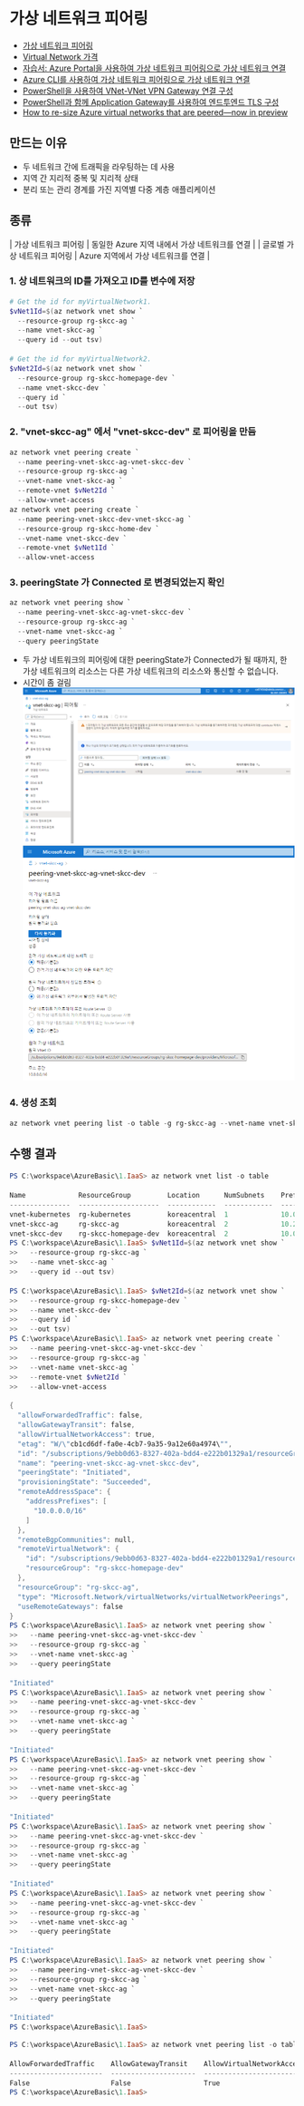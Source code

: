 # 가상 네트워크 피어링
* [가상 네트워크 피어링](https://docs.microsoft.com/ko-kr/azure/virtual-network/virtual-network-peering-overview)
* [Virtual Network 가격](https://azure.microsoft.com/ko-kr/pricing/details/virtual-network/)
* [자습서: Azure Portal을 사용하여 가상 네트워크 피어링으로 가상 네트워크 연결](https://docs.microsoft.com/ko-kr/azure/virtual-network/tutorial-connect-virtual-networks-portal)  
* [Azure CLI를 사용하여 가상 네트워크 피어링으로 가상 네트워크 연결](https://docs.microsoft.com/ko-kr/azure/virtual-network/tutorial-connect-virtual-networks-cli)
* [PowerShell을 사용하여 VNet-VNet VPN Gateway 연결 구성](https://docs.microsoft.com/ko-kr/azure/vpn-gateway/vpn-gateway-vnet-vnet-rm-ps)
* [PowerShell과 함께 Application Gateway를 사용하여 엔드투엔드 TLS 구성](https://github.com/MicrosoftDocs/azure-docs.ko-kr/blob/master/articles/application-gateway/application-gateway-end-to-end-ssl-powershell.md)  
* [How to re-size Azure virtual networks that are peered—now in preview](https://azure.microsoft.com/ko-kr/blog/how-to-resize-azure-virtual-networks-that-are-peered-now-in-preview/)

## 만드는 이유
- 두 네트워크 간에 트래픽을 라우팅하는 데 사용
- 지역 간 지리적 중복 및 지리적 상태
- 분리 또는 관리 경계를 가진 지역별 다중 계층 애플리케이션


## 종류
| 가상 네트워크 피어링 | 동일한 Azure 지역 내에서 가상 네트워크를 연결 |
| 글로벌 가상 네트워크 피어링 | Azure 지역에서 가상 네트워크를 연결 |

### 1. 상 네트워크의 ID를 가져오고 ID를 변수에 저장
```powershell
# Get the id for myVirtualNetwork1.
$vNet1Id=$(az network vnet show `
  --resource-group rg-skcc-ag `
  --name vnet-skcc-ag `
  --query id --out tsv)

# Get the id for myVirtualNetwork2.
$vNet2Id=$(az network vnet show `
  --resource-group rg-skcc-homepage-dev `
  --name vnet-skcc-dev `
  --query id `
  --out tsv)
```

### 2. "vnet-skcc-ag" 에서 "vnet-skcc-dev" 로 피어링을 만듬
```powershell
az network vnet peering create `
  --name peering-vnet-skcc-ag-vnet-skcc-dev `
  --resource-group rg-skcc-ag `
  --vnet-name vnet-skcc-ag `
  --remote-vnet $vNet2Id `
  --allow-vnet-access
az network vnet peering create `
  --name peering-vnet-skcc-dev-vnet-skcc-ag `
  --resource-group rg-skcc-home-dev `
  --vnet-name vnet-skcc-dev `
  --remote-vnet $vNet1Id `
  --allow-vnet-access
```

### 3. peeringState 가 Connected 로 변경되었는지 확인
```powershell
az network vnet peering show `
  --name peering-vnet-skcc-ag-vnet-skcc-dev `
  --resource-group rg-skcc-ag `
  --vnet-name vnet-skcc-ag `
  --query peeringState
```
- 두 가상 네트워크의 피어링에 대한 peeringState가 Connected가 될 때까지, 한 가상 네트워크의 리소스는 다른 가상 네트워크의 리소스와 통신할 수 없습니다.
- 시간이 좀 걸림
![vnet-skcc-ag-peering.png](./img/vnet-skcc-ag-peering.png)  
![peering-vnet-skcc-ag-vnet-skcc-dev.png](./img/peering-vnet-skcc-ag-vnet-skcc-dev.png)

### 4. 생성 조회
```powershell
az network vnet peering list -o table -g rg-skcc-ag --vnet-name vnet-skcc-ag
```

## 수행 결과
```powershell
PS C:\workspace\AzureBasic\1.IaaS> az network vnet list -o table    
                                                
Name             ResourceGroup         Location      NumSubnets    Prefixes      DnsServers    DDOSProtection
---------------  --------------------  ------------  ------------  ------------  ------------  ----------------
vnet-kubernetes  rg-kubernetes         koreacentral  1             10.0.0.0/16                 False
vnet-skcc-ag     rg-skcc-ag            koreacentral  2             10.21.0.0/16                False
vnet-skcc-dev    rg-skcc-homepage-dev  koreacentral  2             10.0.0.0/16                 False
PS C:\workspace\AzureBasic\1.IaaS> $vNet1Id=$(az network vnet show `
>>   --resource-group rg-skcc-ag `
>>   --name vnet-skcc-ag `
>>   --query id --out tsv)

PS C:\workspace\AzureBasic\1.IaaS> $vNet2Id=$(az network vnet show `
>>   --resource-group rg-skcc-homepage-dev `
>>   --name vnet-skcc-dev `
>>   --query id `
>>   --out tsv)
PS C:\workspace\AzureBasic\1.IaaS> az network vnet peering create `
>>   --name peering-vnet-skcc-ag-vnet-skcc-dev `
>>   --resource-group rg-skcc-ag `
>>   --vnet-name vnet-skcc-ag `
>>   --remote-vnet $vNet2Id `
>>   --allow-vnet-access

{
  "allowForwardedTraffic": false,
  "allowGatewayTransit": false,
  "allowVirtualNetworkAccess": true,
  "etag": "W/\"cb1cd6df-fa0e-4cb7-9a35-9a12e60a4974\"",
  "id": "/subscriptions/9ebb0d63-8327-402a-bdd4-e222b01329a1/resourceGroups/rg-skcc-ag/providers/Microsoft.Network/virtualNetworks/vnet-skcc-ag/virtualNetworkPeerings/peering-vnet-skcc-ag-vnet-skcc-dev",
  "name": "peering-vnet-skcc-ag-vnet-skcc-dev",
  "peeringState": "Initiated",
  "provisioningState": "Succeeded",
  "remoteAddressSpace": {
    "addressPrefixes": [
      "10.0.0.0/16"
    ]
  },
  "remoteBgpCommunities": null,
  "remoteVirtualNetwork": {
    "id": "/subscriptions/9ebb0d63-8327-402a-bdd4-e222b01329a1/resourceGroups/rg-skcc-homepage-dev/providers/Microsoft.Network/virtualNetworks/vnet-skcc-dev",
    "resourceGroup": "rg-skcc-homepage-dev"
  },
  "resourceGroup": "rg-skcc-ag",
  "type": "Microsoft.Network/virtualNetworks/virtualNetworkPeerings",
  "useRemoteGateways": false
}
PS C:\workspace\AzureBasic\1.IaaS> az network vnet peering show `
>>   --name peering-vnet-skcc-ag-vnet-skcc-dev `
>>   --resource-group rg-skcc-ag `
>>   --vnet-name vnet-skcc-ag `
>>   --query peeringState

"Initiated"
PS C:\workspace\AzureBasic\1.IaaS> az network vnet peering show `
>>   --name peering-vnet-skcc-ag-vnet-skcc-dev `
>>   --resource-group rg-skcc-ag `
>>   --vnet-name vnet-skcc-ag `
>>   --query peeringState

"Initiated"
PS C:\workspace\AzureBasic\1.IaaS> az network vnet peering show `
>>   --name peering-vnet-skcc-ag-vnet-skcc-dev `
>>   --resource-group rg-skcc-ag `
>>   --vnet-name vnet-skcc-ag `
>>   --query peeringState

"Initiated"
PS C:\workspace\AzureBasic\1.IaaS> az network vnet peering show `
>>   --name peering-vnet-skcc-ag-vnet-skcc-dev `
>>   --resource-group rg-skcc-ag `
>>   --vnet-name vnet-skcc-ag `
>>   --query peeringState

"Initiated"
PS C:\workspace\AzureBasic\1.IaaS> az network vnet peering show `
>>   --name peering-vnet-skcc-ag-vnet-skcc-dev `
>>   --resource-group rg-skcc-ag `
>>   --vnet-name vnet-skcc-ag `
>>   --query peeringState

"Initiated"
PS C:\workspace\AzureBasic\1.IaaS> az network vnet peering show `
>>   --name peering-vnet-skcc-ag-vnet-skcc-dev `
>>   --resource-group rg-skcc-ag `
>>   --vnet-name vnet-skcc-ag `
>>   --query peeringState

"Initiated"
PS C:\workspace\AzureBasic\1.IaaS> 
```

```powershell
PS C:\workspace\AzureBasic\1.IaaS> az network vnet peering list -o table -g rg-skcc-ag --vnet-name vnet-skcc-ag

AllowForwardedTraffic    AllowGatewayTransit    AllowVirtualNetworkAccess    Name                                PeeringState    ProvisioningState    ResourceGroup    UseRemoteGateways
-----------------------  ---------------------  ---------------------------  ----------------------------------  --------------  -------------------  ---------------  -------------------     
False                    False                  True                         peering-vnet-skcc-ag-vnet-skcc-dev  Initiated       Succeeded            rg-skcc-ag       False
PS C:\workspace\AzureBasic\1.IaaS> 
```
